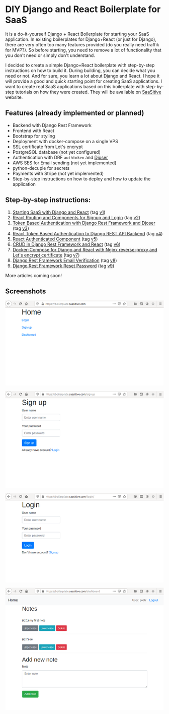 # DIY Django and React Boilerplate for SaaS

It is a do-it-yourself Django + React Boilerplate for starting your SaaS application. In existing boilerplates for Django+React (or just for Django), there are very often too many features provided (do you really need traffik for MVP?). So before starting, you need to remove a lot of functionality that you don't need or simply don't understand. 

I decided to create a simple Django+React boilerplate with step-by-step instructions on how to build it. During building, you can decide what you need or not. And for sure, you learn a lot about Django and React. I hope it will provide a good and quick starting point for creating SaaS applications. I want to create real SaaS applications based on this boilerplate with step-by-step tutorials on how they were created. They will be available on [SaaSitive](https://saasitive.com) website.

## Features (already implemented or planned)

- Backend with Django Rest Framework
- Frontend with React 
- Bootstrap for styling
- Deployment with docker-compose on a single VPS
- SSL certificate from Let's encrypt
- PostgreSQL database (not yet configured)
- Authentication with DRF `authtoken` and [Djoser](https://djoser.readthedocs.io/en/latest/)
- AWS SES for Email sending (not yet implemented)
- python-decuple for secrets
- Payments with Stripe (not yet implemented)
- Step-by-step instructions on how to deploy and how to update the application
 

## Step-by-step instructions:
1. [Starting SaaS with Django and React](https://saasitive.com/tutorial/django-react-boilerplate-saas/) (tag [v1](https://github.com/saasitive/django-react-boilerplate/tree/v1)) 
2. [React Routing and Components for Signup and Login](https://saasitive.com/tutorial/react-routing-components-signup-login/) (tag [v2](https://github.com/saasitive/django-react-boilerplate/tree/v2))
3. [Token Based Authentication with Django Rest Framework and Djoser](https://saasitive.com/tutorial/token-based-authentication-django-rest-framework-djoser/) (tag [v3](https://github.com/saasitive/django-react-boilerplate/tree/v3))
4. [React Token Based Authentication to Django REST API Backend](https://saasitive.com/tutorial/react-token-based-authentication-django/) (tag [v4](https://github.com/saasitive/django-react-boilerplate/tree/v4))
5. [React Authenticated Component](https://saasitive.com/tutorial/react-authenticated-component/)  (tag [v5](https://github.com/saasitive/django-react-boilerplate/tree/v5))
6. [CRUD in Django Rest Framework and React](https://saasitive.com/tutorial/crud-django-rest-framework-react/) (tag [v6](https://github.com/saasitive/django-react-boilerplate/tree/v6))
7. [Docker-Compose for Django and React with Nginx reverse-proxy and Let's encrypt certificate](https://saasitive.com/tutorial/docker-compose-django-react-nginx-let-s-encrypt/) (tag [v7](https://github.com/saasitive/django-react-boilerplate/tree/v7))
8. [Django Rest Framework Email Verification](https://saasitive.com/tutorial/django-rest-framework-email-verification/) (tag [v8](https://github.com/saasitive/django-react-boilerplate/tree/v8))
9. [Django Rest Framework Reset Password](https://saasitive.com/tutorial/django-rest-framework-reset-password/) (tag [v9](https://github.com/saasitive/django-react-boilerplate/tree/v9))


More articles coming soon!

## Screenshots

<kbd><img src="https://raw.githubusercontent.com/saasitive/media/main/home_view.png" /></kbd>

<kbd><img src="https://raw.githubusercontent.com/saasitive/media/main/signup.png" /></kbd>

<kbd><img src="https://raw.githubusercontent.com/saasitive/media/main/login.png" /></kbd>

<kbd><img src="https://raw.githubusercontent.com/saasitive/media/main/dashboard.png" /></kbd>
